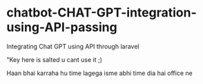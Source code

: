 # chatbot-CHAT-GPT-integration-using-API-passing
Integrating Chat GPT using API through laravel
<html>
  <head>"Key here is salted u cant use it ;)</head>
  <body>
    <p> Haan bhai karraha hu time lagega isme abhi time dia hai office ne</p>
    <body>
  </html>
  
